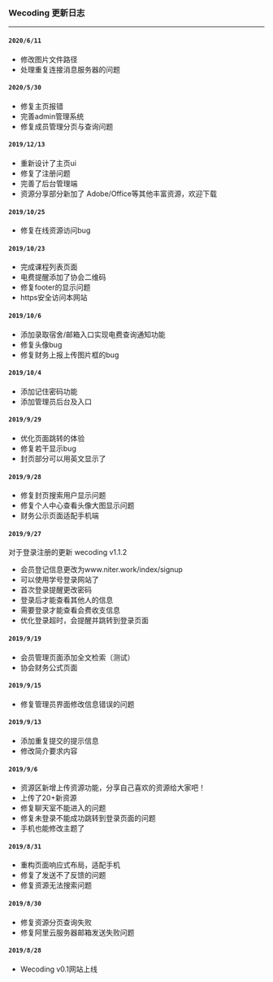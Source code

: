 ### Wecoding 更新日志
---

#### `2020/6/11`
* 修改图片文件路径
* 处理重复连接消息服务器的问题

#### `2020/5/30`
* 修复主页报错
* 完善admin管理系统
* 修复成员管理分页与查询问题

#### `2019/12/13`
* 重新设计了主页ui
* 修复了注册问题
* 完善了后台管理端
* 资源分享部分新加了 Adobe/Office等其他丰富资源，欢迎下载

#### `2019/10/25`
* 修复在线资源访问bug

#### `2019/10/23`
* 完成课程列表页面
* 电费提醒添加了协会二维码
* 修复footer的显示问题
* https安全访问本网站

#### `2019/10/6`
* 添加录取宿舍/邮箱入口实现电费查询通知功能
* 修复头像bug
* 修复财务上报上传图片框的bug

#### `2019/10/4`
* 添加记住密码功能
* 添加管理员后台及入口

#### `2019/9/29`
* 优化页面跳转的体验
* 修复若干显示bug
* 封页部分可以用英文显示了

#### `2019/9/28`
* 修复封页搜索用户显示问题
* 修复个人中心查看头像大图显示问题
* 财务公示页面适配手机端

#### `2019/9/27`
对于登录注册的更新 wecoding v1.1.2
* 会员登记信息更改为www.niter.work/index/signup
* 可以使用学号登录网站了
* 首次登录提醒更改密码
* 登录后才能查看其他人的信息
* 需要登录才能查看会费收支信息
* 优化登录超时，会提醒并跳转到登录页面

#### `2019/9/19`
* 会员管理页面添加全文检索（测试）
* 协会财务公式页面

#### `2019/9/15`
* 修复管理员界面修改信息错误的问题

#### `2019/9/13`
* 添加重复提交的提示信息
* 修改简介要求内容

#### `2019/9/6`
* 资源区新增上传资源功能，分享自己喜欢的资源给大家吧！
* 上传了20+新资源
* 修复聊天室不能进入的问题
* 修复未登录不能成功跳转到登录页面的问题
* 手机也能修改主题了

#### `2019/8/31`
* 重构页面响应式布局，适配手机
* 修复了发送不了反馈的问题
* 修复资源无法搜索问题

#### `2019/8/30` 
* 修复资源分页查询失败
* 修复阿里云服务器邮箱发送失败问题

#### `2019/8/28`
* Wecoding v0.1网站上线

<br>